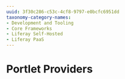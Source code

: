 ```yaml
---
uuid: 3f30c286-c53c-4cf8-9797-e0bcfc6951dd
taxonomy-category-names:
- Development and Tooling
- Core Frameworks
- Liferay Self-Hosted
- Liferay PaaS
---
```

# Portlet Providers

